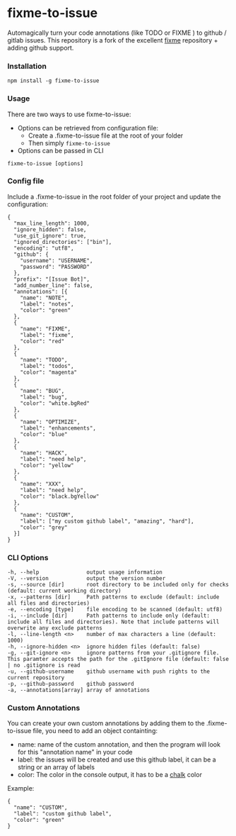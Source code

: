 # fixme-to-issue
Automagically turn your code annotations (like TODO or FIXME ) to github / gitlab issues.
This repository is a fork of the excellent [fixme](https://github.com/JohnPostlethwait/fixme) repository + adding github support.


### Installation
```
npm install -g fixme-to-issue
```

### Usage
There are two ways to use fixme-to-issue:
- Options can be retrieved from configuration file:
  - Create a .fixme-to-issue file at the root of your folder
  - Then simply ``` fixme-to-issue ```
- Options can be passed in CLI

```
fixme-to-issue [options]
```

### Config file
Include a .fixme-to-issue in the root folder of your project and update the configuration:
```
{
  "max_line_length": 1000,
  "ignore_hidden": false,
  "use_git_ignore": true,
  "ignored_directories": ["bin"],
  "encoding": "utf8",
  "github": {
    "username": "USERNAME",
    "password": "PASSWORD"
  },
  "prefix": "[Issue Bot]",
  "add_number_line": false,
  "annotations": [{
    "name": "NOTE",
    "label": "notes",
    "color": "green"
  },
  {
    "name": "FIXME",
    "label": "fixme",
    "color": "red"
  },
  {
    "name": "TODO",
    "label": "todos",
    "color": "magenta"
  },
  {
    "name": "BUG",
    "label": "bug",
    "color": "white.bgRed"
  },
  {
    "name": "OPTIMIZE",
    "label": "enhancements",
    "color": "blue"
  },
  {
    "name": "HACK",
    "label": "need help",
    "color": "yellow"
  },
  {
    "name": "XXX",
    "label": "need help",
    "color": "black.bgYellow"
  },
  {
    "name": "CUSTOM",
    "label": ["my custom github label", "amazing", "hard"],
    "color": "grey"
  }]
}
```

### CLI Options
    -h, --help               output usage information
    -V, --version            output the version number
    -s, --source [dir]       root directory to be included only for checks (default: current working directory)
    -x, --patterns [dir]     Path patterns to exclude (default: include all files and directories)
    -e, --encoding [type]    file encoding to be scanned (default: utf8)
    -i, --include [dir]      Path patterns to include only (default: include all files and directories). Note that include patterns will overwrite any exclude patterns
    -l, --line-length <n>    number of max characters a line (default: 1000)
    -h, --ignore-hidden <n>  ignore hidden files (default: false)
    -g, --git-ignore <n>     ignore patterns from your .gitignore file. This paramter accepts the path for the .gitIgnore file (default: false | no .gitignore is read
    -u, --github-username    github username with push rights to the current repository
    -p, --github-password    github password
    -a, --annotations[array] array of annotations


### Custom Annotations
You can create your own custom annotations by adding them to the .fixme-to-issue file, you need to add an object containting:
- name: name of the custom annotation, and then the program will look for this "annotation name" in your code
- label: the issues will be created and use this github label, it can be a string or an array of labels
- color: The color in the console output, it has to be a [chalk](https://github.com/chalk/chalk) color

Example:
```
{
  "name": "CUSTOM",
  "label": "custom github label",
  "color": "green"
}
```
